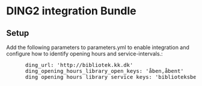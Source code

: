 # DING2 integration Bundle


## Setup
Add the following parameters to parameters.yml to enable integration and configure how to identify opening hours and service-intervals.:

<pre>
      ding_url: 'http://bibliotek.kk.dk'
      ding_opening_hours_library_open_keys: 'åben,åbent'
      ding_opening_hours_library_service_keys: 'biblioteksbetjening'
</pre>
